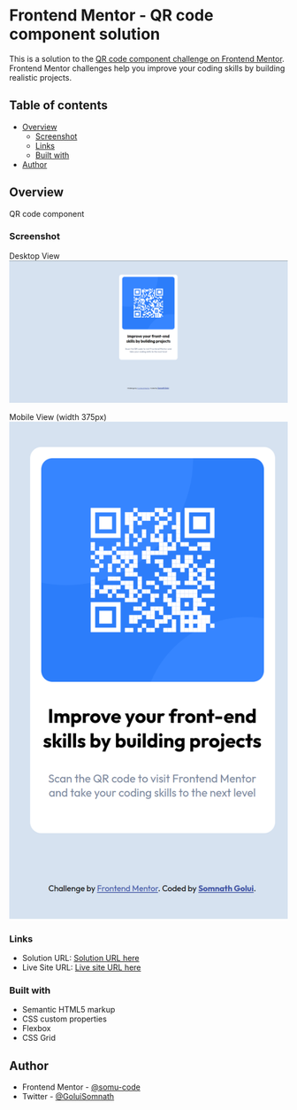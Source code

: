 # Frontend Mentor - QR code component solution

This is a solution to the [QR code component challenge on Frontend Mentor](https://www.frontendmentor.io/challenges/qr-code-component-iux_sIO_H). Frontend Mentor challenges help you improve your coding skills by building realistic projects.

## Table of contents

- [Overview](#overview)
  - [Screenshot](#screenshot)
  - [Links](#links)
  - [Built with](#built-with)
- [Author](#author)

## Overview

QR code component

### Screenshot

Desktop View
![](./screenshots/desktop-view.png)

Mobile View (width 375px)
![](./screenshots/mobile-view.png)

### Links

- Solution URL: [Solution URL here](https://www.frontendmentor.io/solutions/qr-code-component-page-using-css-grid-and-flex-box-HEAX1zjvQm)
- Live Site URL: [Live site URL here](https://qr-code-component-3ou.pages.dev/)

### Built with

- Semantic HTML5 markup
- CSS custom properties
- Flexbox
- CSS Grid

## Author

- Frontend Mentor - [@somu-code](https://www.frontendmentor.io/profile/somu-code)
- Twitter - [@GoluiSomnath](https://www.twitter.com/GoluiSomnath)
